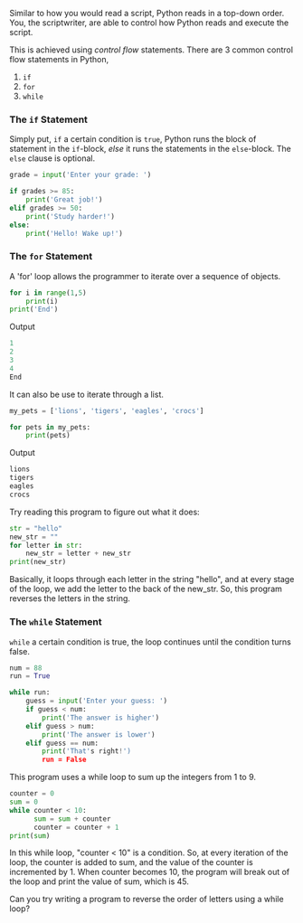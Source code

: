 Similar to how you would read a script, Python reads in a top-down order. You, the scriptwriter, are able to control how Python reads and execute the script. 

This is achieved using _control flow_ statements. There are 3 common control flow statements in Python,

1. `if`
2. `for`
3. `while`
 
### The `if` Statement
Simply put, `if` a certain condition is `true`, Python runs the block of statement in the `if`-block, _else_ it runs the statements in the `else`-block. The `else` clause is optional.

```python
grade = input('Enter your grade: ')

if grades >= 85: 
    print('Great job!')
elif grades >= 50:
    print('Study harder!')
else:
    print('Hello! Wake up!')
``` 

### The `for` Statement
A 'for' loop allows the programmer to iterate over a sequence of objects.

```python
for i in range(1,5)
    print(i)
print('End')
``` 

Output

```python
1
2
3
4
End
```

It can also be use to iterate through a list.

```python
my_pets = ['lions', 'tigers', 'eagles', 'crocs']

for pets in my_pets:
    print(pets)
```

Output

```python
lions
tigers
eagles
crocs
```

Try reading this program to figure out what it does: 

```python
str = "hello"
new_str = ""
for letter in str:
    new_str = letter + new_str
print(new_str)
```
Basically, it loops through each letter in the string "hello", and at every stage of the loop, we add the letter to the back of the new_str. So, this program reverses the letters in the string.

### The `while` Statement 
`while` a certain condition is true, the loop continues until the condition turns false. 

```python
num = 88
run = True

while run:
    guess = input('Enter your guess: ')
    if guess < num:
        print('The answer is higher')
    elif guess > num:
        print('The answer is lower')
    elif guess == num:
        print('That's right!')
        run = False
```

This program uses a while loop to sum up the integers from 1 to 9. 

```python
counter = 0
sum = 0
while counter < 10:
      sum = sum + counter
      counter = counter + 1
print(sum)
```

In this while loop, "counter < 10" is a condition. So, at every iteration of the loop, the counter is added to sum, and the value of the counter is incremented by 1. When counter becomes 10, the program will break out of the loop and print the value of sum, which is 45. 

Can you try writing a program to reverse the order of letters using a while loop? 
